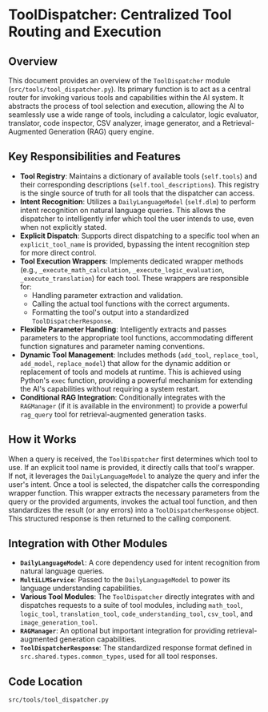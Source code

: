 # ToolDispatcher: Centralized Tool Routing and Execution

## Overview

This document provides an overview of the `ToolDispatcher` module (`src/tools/tool_dispatcher.py`). Its primary function is to act as a central router for invoking various tools and capabilities within the AI system. It abstracts the process of tool selection and execution, allowing the AI to seamlessly use a wide range of tools, including a calculator, logic evaluator, translator, code inspector, CSV analyzer, image generator, and a Retrieval-Augmented Generation (RAG) query engine.

## Key Responsibilities and Features

*   **Tool Registry**: Maintains a dictionary of available tools (`self.tools`) and their corresponding descriptions (`self.tool_descriptions`). This registry is the single source of truth for all tools that the dispatcher can access.
*   **Intent Recognition**: Utilizes a `DailyLanguageModel` (`self.dlm`) to perform intent recognition on natural language queries. This allows the dispatcher to intelligently infer which tool the user intends to use, even when not explicitly stated.
*   **Explicit Dispatch**: Supports direct dispatching to a specific tool when an `explicit_tool_name` is provided, bypassing the intent recognition step for more direct control.
*   **Tool Execution Wrappers**: Implements dedicated wrapper methods (e.g., `_execute_math_calculation`, `_execute_logic_evaluation`, `_execute_translation`) for each tool. These wrappers are responsible for:
    *   Handling parameter extraction and validation.
    *   Calling the actual tool functions with the correct arguments.
    *   Formatting the tool's output into a standardized `ToolDispatcherResponse`.
*   **Flexible Parameter Handling**: Intelligently extracts and passes parameters to the appropriate tool functions, accommodating different function signatures and parameter naming conventions.
*   **Dynamic Tool Management**: Includes methods (`add_tool`, `replace_tool`, `add_model`, `replace_model`) that allow for the dynamic addition or replacement of tools and models at runtime. This is achieved using Python's `exec` function, providing a powerful mechanism for extending the AI's capabilities without requiring a system restart.
*   **Conditional RAG Integration**: Conditionally integrates with the `RAGManager` (if it is available in the environment) to provide a powerful `rag_query` tool for retrieval-augmented generation tasks.

## How it Works

When a query is received, the `ToolDispatcher` first determines which tool to use. If an explicit tool name is provided, it directly calls that tool's wrapper. If not, it leverages the `DailyLanguageModel` to analyze the query and infer the user's intent. Once a tool is selected, the dispatcher calls the corresponding wrapper function. This wrapper extracts the necessary parameters from the query or the provided arguments, invokes the actual tool function, and then standardizes the result (or any errors) into a `ToolDispatcherResponse` object. This structured response is then returned to the calling component.

## Integration with Other Modules

*   **`DailyLanguageModel`**: A core dependency used for intent recognition from natural language queries.
*   **`MultiLLMService`**: Passed to the `DailyLanguageModel` to power its language understanding capabilities.
*   **Various Tool Modules**: The `ToolDispatcher` directly integrates with and dispatches requests to a suite of tool modules, including `math_tool`, `logic_tool`, `translation_tool`, `code_understanding_tool`, `csv_tool`, and `image_generation_tool`.
*   **`RAGManager`**: An optional but important integration for providing retrieval-augmented generation capabilities.
*   **`ToolDispatcherResponse`**: The standardized response format defined in `src.shared.types.common_types`, used for all tool responses.

## Code Location

`src/tools/tool_dispatcher.py`